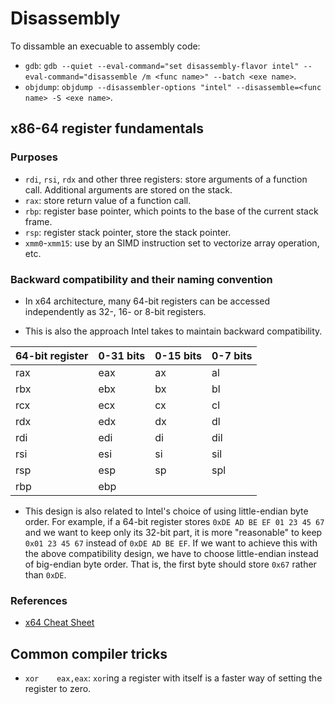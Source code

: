 # Disassembly

To dissamble an execuable to assembly code:

* `gdb`: `gdb --quiet --eval-command="set disassembly-flavor intel" --eval-command="disassemble /m <func name>" --batch <exe name>`.
* `objdump`: `objdump --disassembler-options "intel" --disassemble=<func name> -S <exe name>`.

## x86-64 register fundamentals


### Purposes
* `rdi`, `rsi`, `rdx` and other three registers: store arguments of a function call. Additional arguments are
stored on the stack.
* `rax`: store return value of a function call.
* `rbp`: register base pointer, which points to the base of the current stack frame.
* `rsp`: register stack pointer, store the stack pointer.
* `xmm0`-`xmm15`: use by an SIMD instruction set to vectorize array operation, etc.

### Backward compatibility and their naming convention

* In x64 architecture, many 64-bit registers can be accessed independently as 32-, 16- or 8-bit registers.

* This is also the approach Intel takes to maintain backward compatibility.

| 64-bit register | 0-31 bits   | 0-15 bits  | 0-7 bits   |
| --------------- | ----------- |----------- |----------- |
| rax             | eax         | ax         | al         |
| rbx             | ebx         | bx         | bl         |
| rcx             | ecx         | cx         | cl         |
| rdx             | edx         | dx         | dl         |
| rdi             | edi         | di         | dil        |
| rsi             | esi         | si         | sil        |
| rsp             | esp         | sp         | spl        |
| rbp             | ebp         |            |            |

* This design is also related to Intel's choice of using little-endian byte order. For example, if a 64-bit
register stores `0xDE AD BE EF 01 23 45 67` and we want to keep only its 32-bit part, it is more "reasonable" to
keep `0x01 23 45 67` instead of `0xDE AD BE EF`. If we want to achieve this with the above compatibility design,
we have to choose little-endian instead of big-endian byte order. That is, the first byte should store `0x67`
rather than `0xDE`.

### References

* [x64 Cheat Sheet](https://cs.brown.edu/courses/cs033/docs/guides/x64_cheatsheet.pdf)

## Common compiler tricks

* `xor    eax,eax`: `xor`ing a register with itself is a faster way of setting
the register to zero.
